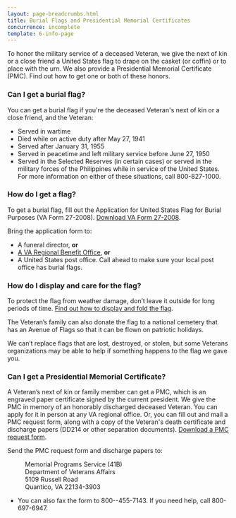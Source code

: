```yaml
---
layout: page-breadcrumbs.html
title: Burial Flags and Presidential Memorial Certificates
concurrence: incomplete
template: 6-info-page
---
```



To honor the military service of a deceased Veteran, we give the next of kin or a close friend a United States flag to drape on the casket (or coffin) or to place with the urn. We also provide a Presidential Memorial Certificate (PMC). Find out how to get one or both of these honors. 

### Can I get a burial flag?

You can get a burial flag if you're the deceased Veteran's next of kin or a close friend, and the Veteran: 
- Served in wartime
- Died while on active duty after May 27, 1941
- Served after January 31, 1955
- Served in peacetime and left military service before June 27, 1950
- Served in the Selected Reserves (in certain cases) or served in the military forces of the Philippines while in service of the United States. For more information on either of these situations, call <span class="tel">800-827-1000</span>.

### How do I get a flag?

To get a burial flag, fill out the Application for United States Flag for Burial Purposes (VA Form 27-2008). [Download VA Form 27-2008](http://www.vba.va.gov/pubs/forms/VBA-27-2008-ARE.pdf).

Bring the application form to: 
- A funeral director, **or**
- [A VA Regional Benefit Office](http://www.benefits.va.gov/benefits/offices.asp), **or** 
- A United States post office. Call ahead to make sure your local post office has burial flags.

### How do I display and care for the flag?

To protect the flag from weather damage, don’t leave it outside for long periods of time. [Find out how to display and fold the flag]( https://www.legion.org/flag/questions-answers/91522/how-flag-be-displayed-fully-open-or-half-open-casket).

The Veteran’s family can also donate the flag to a national cemetery that has an Avenue of Flags so that it can be flown on patriotic holidays.

We can’t replace flags that are lost, destroyed, or stolen, but some Veterans organizations may be able to help if something happens to the flag we gave you.

<div class="call-out" markdown="0">

### Can I get a Presidential Memorial Certificate?

A Veteran’s next of kin or family member can get a PMC, which is an engraved paper certificate signed by the current president. We give the PMC in memory of an honorably discharged deceased Veteran. You can apply for it in person at any VA regional office. Or, you can fill out and mail a PMC request form, along with a copy of the Veteran's death certificate and discharge papers (DD214 or other separation documents). [Download a PMC request form](http://www.va.gov/vaforms/va/pdf/VA40-0247.pdf).

Send the PMC request form and discharge papers to: 

<dl class="va-address-block">
    <dd>Memorial Programs Service (41B)</dd>
    <dd>Department of Veterans Affairs</dd>
    <dd>5109 Russell Road</dd>
    <dd>Quantico, VA 22134-3903</dd>
</dl>

  - You can also fax the form to <span class="tel">800--455-7143</span>. If you need help, call <span class="tel">800-697-6947</span>.

</div>

